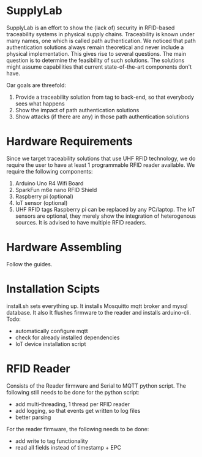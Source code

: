 # SupplyLab
SupplyLab is an effort to show the (lack of) security in RFID-based traceability systems in physical supply chains.
Traceability is known under many names, one which is called path authentication.
We noticed that path authentication solutions always remain theoretical and never include a physical implementation.
This gives rise to several questions. 
The main question is to determine the feasibility of such solutions.
The solutions might assume capabilities that current state-of-the-art components don't have.

Oar goals are threefold:
1. Provide a traceability solution from tag to back-end, so that everybody sees what happens
2. Show the impact of path authentication solutions
3. Show attacks (if there are any) in those path authentication solutions

# Hardware Requirements
Since we target traceability solutions that use UHF RFID technology, we do require the user to have at least 1 programmable RFID reader available.
We require the following components:
1. Arduino Uno R4 Wifi Board
2. SparkFun m6e nano RFID Shield
3. Raspberry pi (optional)
4. IoT sensor (optional)
5. UHF RFID tags
Raspberry pi can be replaced by any PC/laptop.
The IoT sensors are optional, they merely show the integration of heterogenous sources.
It is advised to have multiple RFID readers.

# Hardware Assembling
Follow the guides.

# Installation Scipts
install.sh sets everything up.
It installs Mosquitto mqtt broker and mysql database.
It also
It flushes firmware to the reader and installs arduino-cli.
Todo:
* automatically configure mqtt
* check for already installed dependencies
* IoT device installation script


# RFID Reader
Consists of the Reader firmware and Serial to MQTT python script.
The following still needs to be done for the python script:
* add multi-threading, 1 thread per RFID reader
* add logging, so that events get written to log files
* better parsing

For the reader firmware, the following needs to be done:
* add write to tag functionality
* read all fields instead of timestamp + EPC
